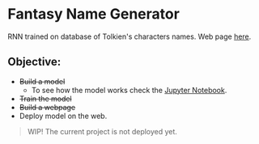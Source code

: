 # Fantasy Name Generator
 RNN trained on database of Tolkien's characters names. Web page [here]().

## Objective:
* ~~Build a model~~
  *  To see how the model works check the [Jupyter Notebook](https://colab.research.google.com/drive/10YeR60WDgbJ28F-GkkaxO6FITy9jBOAj?usp=sharing).
* ~~Train the model~~
* ~~Build a webpage~~
* Deploy model on the web.

> WIP!
The current project is not deployed yet. 
